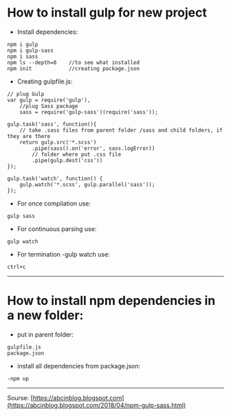 # How to install gulp for new project

- Install dependencies:

```
npm i gulp
npm i gulp-sass
npm i sass
npm ls --depth=0    //to see what installed
npm init            //creating package.json
```

- Creating gulpfile.js:

```
// plug Gulp
var gulp = require('gulp'),
    //plug Sass package         
	sass = require('gulp-sass')(require('sass')); 

gulp.task('sass', function(){
    // take .sass files from parent folder /sass and child folders, if they are there
	return gulp.src('*.scss')       
        .pipe(sass().on('error', sass.logError))
        // folder where put .css file
		.pipe(gulp.dest('css'))     
});

gulp.task('watch', function() {
	gulp.watch('*.scss', gulp.parallel('sass'));
});
```

- For once compilation use:

```
gulp sass
```

- For continuous parsing use:

```
gulp watch
```

- For termination -gulp watch use:

```
ctrl+c
```

---

# How to install npm dependencies in a new folder:

- put in parent folder: 
```
gulpfile.js
package.json
```
- install all dependencies from package.json:
```
-npm up
```
---

Sourse: [https://abcinblog.blogspot.com](https://abcinblog.blogspot.com/2018/04/npm-gulp-sass.html)

